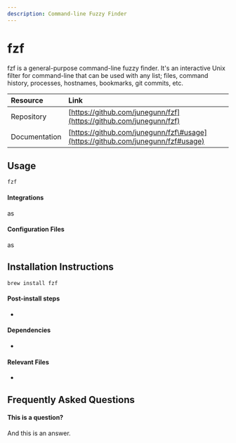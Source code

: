 ```yaml
---
description: Command-line Fuzzy Finder
---
```


# fzf

fzf is a general-purpose command-line fuzzy finder. It's an interactive Unix filter for command-line that can be used with any list; files, command history, processes, hostnames, bookmarks, git commits, etc.

| Resource | Link |
| :--- | :--- |
| Repository | [https://github.com/junegunn/fzf](https://github.com/junegunn/fzf) |
| Documentation | [https://github.com/junegunn/fzf\#usage](https://github.com/junegunn/fzf#usage) |

## Usage

```text
fzf
```

#### Integrations

as

#### Configuration Files

as



## Installation Instructions

```text
brew install fzf
```

#### Post-install steps

-

#### Dependencies

-

#### Relevant Files

-

## Frequently Asked Questions

#### This is a question?

And this is an answer.



